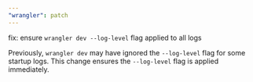 ```yaml
---
"wrangler": patch
---
```


fix: ensure `wrangler dev --log-level` flag applied to all logs

Previously, `wrangler dev` may have ignored the `--log-level` flag for some startup logs. This change ensures the `--log-level` flag is applied immediately.
